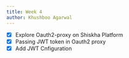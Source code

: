 ```yaml
---
title: Week 4
author: Khushboo Agarwal
---
```


<!--

-->

- [X] Explore Oauth2-proxy on Shiskha Platform
- [X] Passing JWT token in Oauth2 proxy
- [X] Add JWT Cnfiguration
